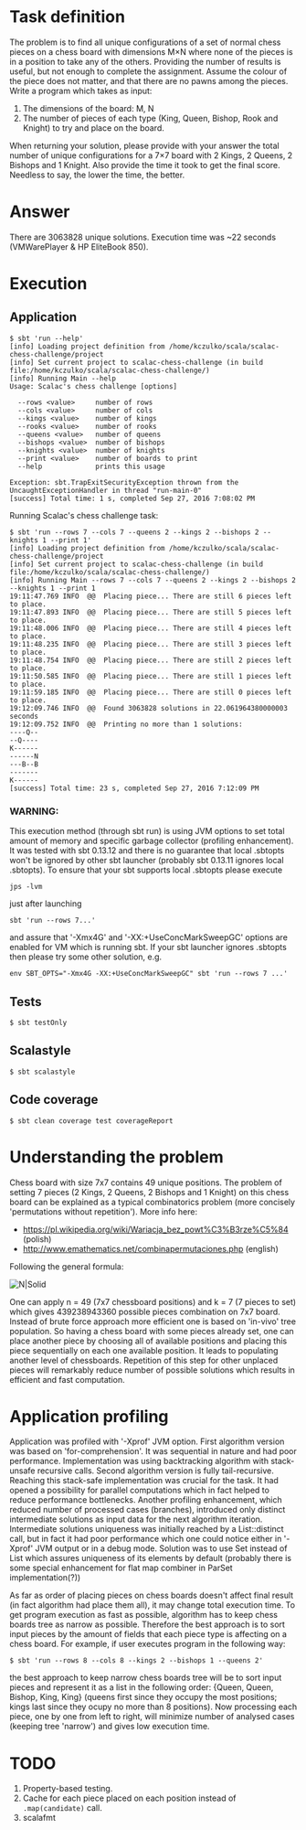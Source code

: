 # Task definition
The problem is to find all unique configurations of a set of normal chess pieces on a chess board with dimensions M×N where none of the   pieces is in a position to take any of the others. Providing the number of results is useful, but not enough to complete the assignment.   Assume the colour of the piece does not matter, and that there are no pawns among the pieces. 
Write a program which takes as input:

1. The dimensions of the board: M, N
2. The number of pieces of each type (King, Queen, Bishop, Rook and Knight) to try and place on the board. 

When returning your solution, please provide with your answer the total number of unique configurations for a 7×7 board with 2 Kings, 2 Queens, 2 Bishops and 1 Knight. Also provide the time it took to get the final score. Needless to say, the lower the time, the better.

# Answer
There are 3063828 unique solutions. Execution time was ~22 seconds (VMWarePlayer & HP EliteBook 850).

# Execution

## Application

```
$ sbt 'run --help'
[info] Loading project definition from /home/kczulko/scala/scalac-chess-challenge/project
[info] Set current project to scalac-chess-challenge (in build file:/home/kczulko/scala/scalac-chess-challenge/)
[info] Running Main --help
Usage: Scalac's chess challenge [options]

  --rows <value>     number of rows
  --cols <value>     number of cols
  --kings <value>    number of kings
  --rooks <value>    number of rooks
  --queens <value>   number of queens
  --bishops <value>  number of bishops
  --knights <value>  number of knights
  --print <value>    number of boards to print
  --help             prints this usage

Exception: sbt.TrapExitSecurityException thrown from the UncaughtExceptionHandler in thread "run-main-0"
[success] Total time: 1 s, completed Sep 27, 2016 7:08:02 PM
```
Running Scalac's chess challenge task:
```
$ sbt 'run --rows 7 --cols 7 --queens 2 --kings 2 --bishops 2 --knights 1 --print 1'
[info] Loading project definition from /home/kczulko/scala/scalac-chess-challenge/project
[info] Set current project to scalac-chess-challenge (in build file:/home/kczulko/scala/scalac-chess-challenge/)
[info] Running Main --rows 7 --cols 7 --queens 2 --kings 2 --bishops 2 --knights 1 --print 1
19:11:47.769 INFO  @@  Placing piece... There are still 6 pieces left to place.
19:11:47.893 INFO  @@  Placing piece... There are still 5 pieces left to place.
19:11:48.006 INFO  @@  Placing piece... There are still 4 pieces left to place.
19:11:48.235 INFO  @@  Placing piece... There are still 3 pieces left to place.
19:11:48.754 INFO  @@  Placing piece... There are still 2 pieces left to place.
19:11:50.585 INFO  @@  Placing piece... There are still 1 pieces left to place.
19:11:59.185 INFO  @@  Placing piece... There are still 0 pieces left to place.
19:12:09.746 INFO  @@  Found 3063828 solutions in 22.061964380000003 seconds
19:12:09.752 INFO  @@  Printing no more than 1 solutions: 
----Q--
--Q----
K------
------N
---B--B
-------
K------
[success] Total time: 23 s, completed Sep 27, 2016 7:12:09 PM
```

### WARNING: 
This execution method (through sbt run) is using JVM options to set total amount of memory and specific garbage collector (profiling enhancement). It was tested with sbt 0.13.12 and there is no guarantee that local .sbtopts won't be ignored by other sbt launcher (probably sbt 0.13.11 ignores local .sbtopts). To ensure that your sbt supports local .sbtopts please execute 
```
jps -lvm
```
just after launching 
```
sbt 'run --rows 7...'
```
and assure that '-Xmx4G' and '-XX:+UseConcMarkSweepGC' options are enabled for VM which is running sbt. If your sbt launcher ignores .sbtopts then please try some other solution, e.g.
```
env SBT_OPTS="-Xmx4G -XX:+UseConcMarkSweepGC" sbt 'run --rows 7 ...'
```

## Tests

```
$ sbt testOnly
```

## Scalastyle

```
$ sbt scalastyle
```

## Code coverage

```
$ sbt clean coverage test coverageReport
```

# Understanding the problem
Chess board with size 7x7 contains 49 unique positions. The problem of setting 7 pieces (2 Kings, 2 Queens, 2 Bishops and 1 Knight) on this chess board can be explained as a typical combinatorics problem (more concisely 'permutations without repetition'). More info here:

* https://pl.wikipedia.org/wiki/Wariacja_bez_powt%C3%B3rze%C5%84 (polish)
* http://www.emathematics.net/combinapermutaciones.php (english)

Following the general formula:

![N|Solid](https://wikimedia.org/api/rest_v1/media/math/render/svg/515c1d989702311cb96007667c5a44104323a6ef)

One can apply n = 49 (7x7 chessboard positions) and k = 7 (7 pieces to set) which gives 439238943360 possible pieces combination on 7x7 board. Instead of brute force approach more efficient one is based on 'in-vivo' tree population. So having a chess board with some pieces already set, one can place another piece by choosing all of available positions and placing this piece sequentially on each one available position. It leads to populating another level of chessboards. Repetition of this step for other unplaced pieces will remarkably reduce number of possible solutions which results in efficient and fast computation.

# Application profiling

Application was profiled with '-Xprof' JVM option. First algorithm version was based on 'for-comprehension'. It was sequential in nature and had poor performance. Implementation was using backtracking algorithm with stack-unsafe recursive calls. Second algorithm version is fully tail-recursive. Reaching this stack-safe implementation was crucial for the task. It had opened a possibility for parallel computations which in fact helped to reduce performance bottlenecks. Another profiling enhancement, which reduced number of processed cases (branches), introduced only distinct intermediate solutions as input data for the next algorithm iteration. Intermediate solutions uniqueness was initially reached by a List::distinct call, but in fact it had poor performance which one could notice either in '-Xprof' JVM output or in a debug mode. Solution was to use Set instead of List which assures uniqueness of its elements by default (probably there is some special enhancement for flat map combiner in ParSet implementation(?))

As far as order of placing pieces on chess boards doesn't affect final result (in fact algorithm had place them all), it may change total execution time. To get program execution as fast as possible, algorithm has to keep chess boards tree as narrow as possible. Therefore the best approach is to sort input pieces by the amount of fields that each piece type is affecting on a chess board. For example, if user executes program in the following way:

```
$ sbt 'run --rows 8 --cols 8 --kings 2 --bishops 1 --queens 2'
```

the best approach to keep narrow chess boards tree will be to sort input pieces and represent it as a list in the following order: {Queen, Queen, Bishop, King, King} (queens first since they occupy the most positions; kings last since they ocupy no more than 8 positions). Now processing each piece, one by one from left to right, will minimize number of analysed cases (keeping tree 'narrow') and gives low execution time.

# TODO
1. Property-based testing.
2. Cache for each piece placed on each position instead of ```.map(candidate)``` call.
3. scalafmt
